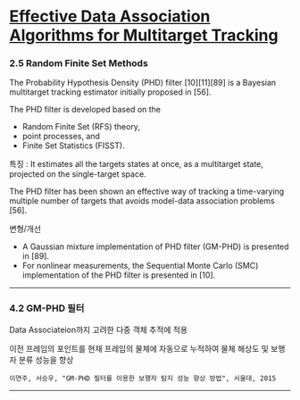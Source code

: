 # [Effective Data Association Algorithms for Multitarget Tracking](https://macsphere.mcmaster.ca/bitstream/11375/16272/2/thesis%20-%20Biruk%20Habtemariam.pdf)

### 2.5 Random Finite Set Methods

The Probability Hypothesis Density (PHD) filter [10][11][89] is a Bayesian multitarget tracking estimator initially proposed in [56]. 

The PHD filter is developed based on the 
- Random Finite Set (RFS) theory, 
- point processes, and 
- Finite Set Statistics (FISST).

특징 : It estimates all the targets states at once, as a multitarget state, projected on the single-target space.

The PHD filter has been shown an effective way of tracking a time-varying multiple number of targets that avoids model-data association problems [56]. 

변형/개선  
- A Gaussian mixture implementation of PHD filter (GM-PHD) is presented in [89]. 
- For nonlinear measurements, the Sequential Monte Carlo (SMC) implementation of the PHD filter is presented in [10].


---

### 4.2 GM-PHD 필터

Data Associateion까지 고려한 다중 객체 추적에 적용

이전 프레임의 포인트를 현재 프레임의 물체에 자동으로 누적하여 물체 해상도 및 보행자 분류 성능을 향상

```
이연주, 서승우, "GM-PHD 필터를 이용한 보행자 탐지 성능 향상 방법", 서울대, 2015
```


---